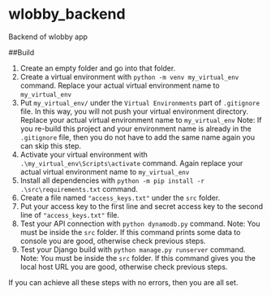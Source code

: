 # wlobby_backend
Backend of wlobby app

##Build
1. Create an empty folder and go into that folder.
2. Create a virtual environment with `python -m venv my_virtual_env` command. Replace your actual virtual environment name to `my_virtual_env`
3. Put `my_virtual_env/` under the `Virtual Environments` part of `.gitignore` file. In this way, you will not push your virtual environment directory.
   Replace your actual virtual environment name to `my_virtual_env` Note: If you re-build this project and your environment name is already in the `.gitignore` file, 
   then you do not have to add the same name again you can skip this step. 
4. Activate your virtual environment with `.\my_virtual_env\Scripts\activate` command. Again replace your actual virtual environment name to `my_virtual_env`
5. Install all dependencies with `python -m pip install -r .\src\requirements.txt` command.
6. Create a file named `"access_keys.txt"` under the `src` folder. 
7. Put your access key to the first line and secret access key to the second line of `"access_keys.txt"` file.
8. Test your API connection with `python dynamodb.py` command. Note: You must be inside the `src` folder.
   If this command prints some data to console you are good, otherwise check previous steps.
9. Test your Django build with `python manage.py runserver` command. Note: You must be inside the `src` folder.
   If this command gives you the local host URL you are good, otherwise check previous steps.
   
If you can achieve all these steps with no errors, then you are all set.
   
